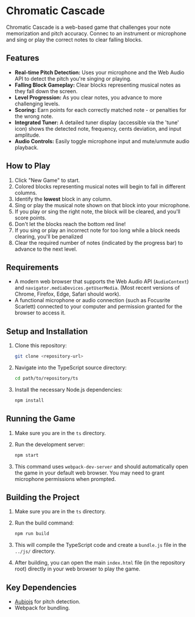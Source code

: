 # Chromatic Cascade

Chromatic Cascade is a web-based game that challenges your note memorization and pitch accuracy. Connec to an instrument or microphone and sing or play the correct notes to clear falling blocks.

## Features

* **Real-time Pitch Detection:** Uses your microphone and the Web Audio API to detect the pitch you're singing or playing.
* **Falling Block Gameplay:** Clear blocks representing musical notes as they fall down the screen.
* **Level Progression:** As you clear notes, you advance to more challenging levels.
* **Scoring:** Earn points for each correctly matched note - or penalties for the wrong note.
* **Integrated Tuner:** A detailed tuner display (accessible via the 'tune' icon) shows the detected note, frequency, cents deviation, and input amplitude.
* **Audio Controls:** Easily toggle microphone input and mute/unmute audio playback.

## How to Play

1.  Click "New Game" to start.
2.  Colored blocks representing musical notes will begin to fall in different columns.
3.  Identify the **lowest** block in any column.
4.  Sing or play the musical note shown on that block into your microphone.
5.  If you play or sing the right note, the block will be cleared, and you'll score points.
6.  Don't let the blocks reach the bottom red line!
7.  If you sing or play an incorrect note for too long while a block needs clearing, you'll be penalized
8.  Clear the required number of notes (indicated by the progress bar) to advance to the next level.

## Requirements

* A modern web browser that supports the Web Audio API (`AudioContext`) and `navigator.mediaDevices.getUserMedia`. (Most recent versions of Chrome, Firefox, Edge, Safari should work).
* A functional microphone or audio connection (such as Focusrite Scarlett) connected to your computer and permission granted for the browser to access it.

## Setup and Installation

1.  Clone this repository:
    ```bash
    git clone <repository-url>
    ```
2.  Navigate into the TypeScript source directory:
    ```bash
    cd path/to/repository/ts
    ```
3.  Install the necessary Node.js dependencies:
    ```bash
    npm install
    ```

## Running the Game

1.  Make sure you are in the `ts` directory.
2.  Run the development server:
    ```bash
    npm start
    ```
   
3.  This command uses `webpack-dev-server` and should automatically open the game in your default web browser. You may need to grant microphone permissions when prompted.

## Building the Project

1.  Make sure you are in the `ts` directory.
2.  Run the build command:
    ```bash
    npm run build
    ```
   
3.  This will compile the TypeScript code and create a `bundle.js` file in the `../js/` directory.
4.  After building, you can open the main `index.html` file (in the repository root) directly in your web browser to play the game.

## Key Dependencies

* [Aubiojs](https://github.com/qiuxiang/aubiojs) for pitch detection.
* Webpack for bundling.